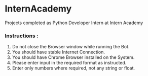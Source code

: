 # InternAcademy
Projects completed as Python Developer Intern at Intern Academy

### Instructions :
1. Do not close the Browser window while running the Bot.
2. You should have stable Internet Connection.
3. You should have Chrome Browser installed on the System.
4. Please enter input in the required format as instructed.
5. Enter only numbers where required, not any string or float.  
